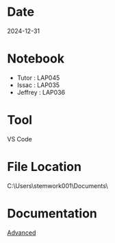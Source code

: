 # Date
2024-12-31

# Notebook
- Tutor : LAP045
- Issac : LAP035
- Jeffrey : LAP036

# Tool
VS Code

# File Location
C:\Users\stemwork001\Documents\

# Documentation
[Advanced](https://drive.google.com/drive/folders/1qMt0LIQJGqq4-YeVG7vfNzHnJcpOfjEk?usp=drive_link)
